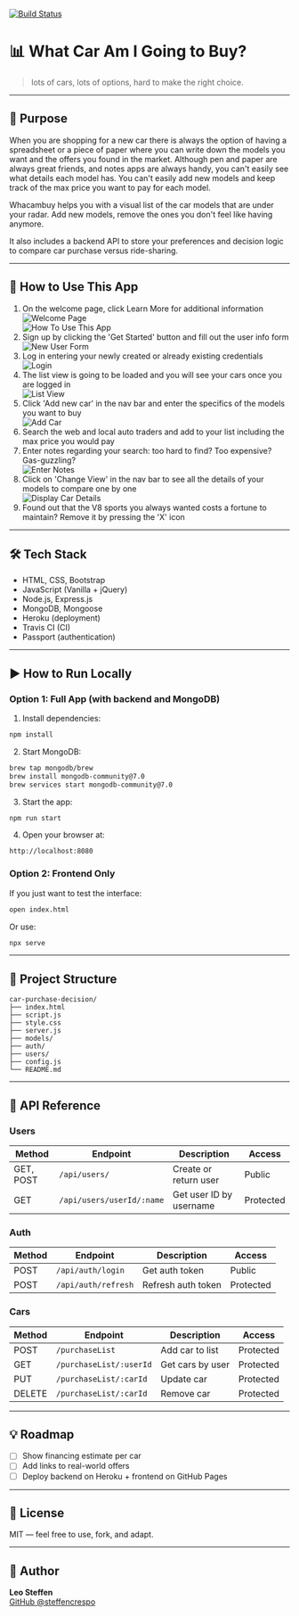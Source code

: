 [![Build Status](https://travis-ci.org/steffencrespo/car-purchase-decision.svg?branch=master)](https://travis-ci.org/steffencrespo/car-purchase-decision)

# 📊 What Car Am I Going to Buy?

> lots of cars, lots of options, hard to make the right choice.

---

## 🚗 Purpose

When you are shopping for a new car there is always the option of having a spreadsheet or a piece of paper where you can write down the models you want and the offers you found in the market. Although pen and paper are always great friends, and notes apps are always handy, you can't easily see what details each model has. You can't easily add new models and keep track of the max price you want to pay for each model.

Whacambuy helps you with a visual list of the car models that are under your radar. Add new models, remove the ones you don't feel like having anymore.

It also includes a backend API to store your preferences and decision logic to compare car purchase versus ride-sharing.

---

## 🧭 How to Use This App

1. On the welcome page, click Learn More for additional information  
   ![Welcome Page](/README-images/1-welcome.png "Welcome Page")  
   ![How To Use This App](/README-images/2-howto.png "How To Use")
2. Sign up by clicking the 'Get Started' button and fill out the user info form  
   ![New User Form](/README-images/3-signup.png "Sign Up")
3. Log in entering your newly created or already existing credentials  
   ![Login](/README-images/4-login.png "Login Page")
4. The list view is going to be loaded and you will see your cars once you are logged in  
   ![List View](/README-images/5-list-view.png "List View")
5. Click 'Add new car' in the nav bar and enter the specifics of the models you want to buy  
   ![Add Car](/README-images/7-add-car.png "Add Car Form")
6. Search the web and local auto traders and add to your list including the max price you would pay
7. Enter notes regarding your search: too hard to find? Too expensive? Gas-guzzling?  
   ![Enter Notes](/README-images/8-edit-car.png "Edit Car Comments")
8. Click on 'Change View' in the nav bar to see all the details of your models to compare one by one  
   ![Display Car Details](/README-images/6-simplified-list.png "Car Details")
9. Found out that the V8 sports you always wanted costs a fortune to maintain? Remove it by pressing the 'X' icon

---

## 🛠️ Tech Stack

- HTML, CSS, Bootstrap
- JavaScript (Vanilla + jQuery)
- Node.js, Express.js
- MongoDB, Mongoose
- Heroku (deployment)
- Travis CI (CI)
- Passport (authentication)

---

## ▶️ How to Run Locally

### Option 1: Full App (with backend and MongoDB)

1. Install dependencies:
```bash
npm install
```

2. Start MongoDB:
```bash
brew tap mongodb/brew
brew install mongodb-community@7.0
brew services start mongodb-community@7.0
```

3. Start the app:
```bash
npm run start
```

4. Open your browser at:
```
http://localhost:8080
```

### Option 2: Frontend Only

If you just want to test the interface:
```bash
open index.html
```
Or use:
```bash
npx serve
```

---

## 📂 Project Structure

```
car-purchase-decision/
├── index.html
├── script.js
├── style.css
├── server.js
├── models/
├── auth/
├── users/
├── config.js
└── README.md
```

---

## 🔐 API Reference

### Users
| Method       | Endpoint                    | Description                              | Access   |
|--------------|-----------------------------|------------------------------------------|----------|
| GET, POST    | `/api/users/`               | Create or return user                    | Public   |
| GET          | `/api/users/userId/:name`   | Get user ID by username                  | Protected|

### Auth
| Method       | Endpoint                    | Description                              | Access   |
|--------------|-----------------------------|------------------------------------------|----------|
| POST         | `/api/auth/login`           | Get auth token                           | Public   |
| POST         | `/api/auth/refresh`         | Refresh auth token                       | Protected|

### Cars
| Method       | Endpoint                    | Description                              | Access   |
|--------------|-----------------------------|------------------------------------------|----------|
| POST         | `/purchaseList`             | Add car to list                          | Protected|
| GET          | `/purchaseList/:userId`     | Get cars by user                         | Protected|
| PUT          | `/purchaseList/:carId`      | Update car                               | Protected|
| DELETE       | `/purchaseList/:carId`      | Remove car                               | Protected|

---

## 💡 Roadmap

- [ ] Show financing estimate per car
- [ ] Add links to real-world offers
- [ ] Deploy backend on Heroku + frontend on GitHub Pages

---

## 📄 License

MIT — feel free to use, fork, and adapt.

---

## 👤 Author

**Leo Steffen**  
[GitHub @steffencrespo](https://github.com/steffencrespo)
